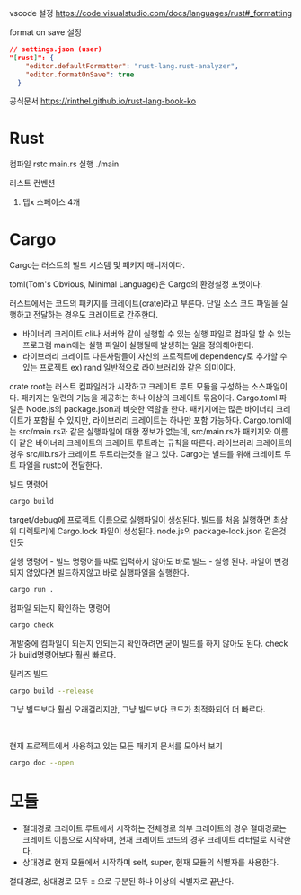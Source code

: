 vscode 설정
https://code.visualstudio.com/docs/languages/rust#_formatting

format on save 설정

```json
// settings.json (user)
"[rust]": {
    "editor.defaultFormatter": "rust-lang.rust-analyzer",
    "editor.formatOnSave": true
  }
```

공식문서
https://rinthel.github.io/rust-lang-book-ko

<h1>Rust</h1>

컴파일
rstc main.rs
실행
./main

러스트 컨벤션

1. 탭x 스페이스 4개

<h1>Cargo</h1>

Cargo는 러스트의 빌드 시스템 및 패키지 매니저이다.

toml(Tom's Obvious, Minimal Language)은 Cargo의 환경설정 포맷이다.

러스트에서는 코드의 패키지를 크레이트(crate)라고 부른다.
단일 소스 코드 파일을 실행하고 전달하는 경우도 크레이트로 간주한다.

- 바이너리 크레이트
  cli나 서버와 같이 실행할 수 있는 실행 파일로 컴파일 할 수 있는 프로그램
  main에는 실행 파일이 실행될때 발생하는 일을 정의해야한다.
- 라이브러리 크레이트
  다른사람들이 자신의 프로젝트에 dependency로 추가할 수 있는 프로젝트 ex) rand
  일반적으로 라이브러리와 같은 의미이다.

crate root는 러스트 컴파일러가 시작하고 크레이트 루트 모듈을 구성하는 소스파일이다.
패키지는 일련의 기능을 제공하는 하나 이상의 크레이트 묶음이다. Cargo.toml 파일은 Node.js의 package.json과 비슷한 역할을 한다.
패키지에는 많은 바이너리 크레이트가 포함될 수 있지만, 라이브러리 크레이트는 하나만 포함 가능하다.
Cargo.toml에는 src/main.rs과 같은 실행파일에 대한 정보가 없는데, src/main.rs가 패키지와 이름이 같은 바이너리 크레이트의 크레이트 루트라는 규칙을 따른다.
라이브러리 크레이트의 경우 src/lib.rs가 크레이트 루트라는것을 알고 있다. Cargo는 빌드를 위해 크레이트 루트 파일을 rustc에 전달한다.

빌드 명령어

```bash
cargo build
```

target/debug에 프로젝트 이름으로 실행파일이 생성된다.
빌드를 처음 실행하면 최상위 디렉토리에 Cargo.lock 파일이 생성된다. node.js의 package-lock.json 같은것인듯

실행 명령어 - 빌드 명령어를 따로 입력하지 않아도 바로 빌드 - 실행 된다.
파일이 변경되지 않았다면 빌드하지않고 바로 실행파일을 실행한다.

```bash
cargo run .
```

컴파일 되는지 확인하는 명령어

```bash
cargo check
```

개발중에 컴파일이 되는지 안되는지 확인하려면 굳이 빌드를 하지 않아도 된다.
check가 build명령어보다 훨씬 빠르다.

릴리즈 빌드

```bash
cargo build --release
```

그냥 빌드보다 훨씬 오래걸리지만, 그냥 빌드보다 코드가 최적화되어 더 빠르다.

<br/>

현재 프로젝트에서 사용하고 있는 모든 패키지 문서를 모아서 보기

```bash
cargo doc --open
```

<h1>모듈</h1>

- 절대경로
  크레이트 루트에서 시작하는 전체경로
  외부 크레이트의 경우 절대경로는 크레이트 이름으로 시작하며, 현재 크레이트 코드의 경우 크레이트 리터럴로 시작한다.
- 상대경로
  현재 모듈에서 시작하며 self, super, 현재 모듈의 식별자를 사용한다.

절대경로, 상대경로 모두 :: 으로 구분된 하나 이상의 식별자로 끝난다.

